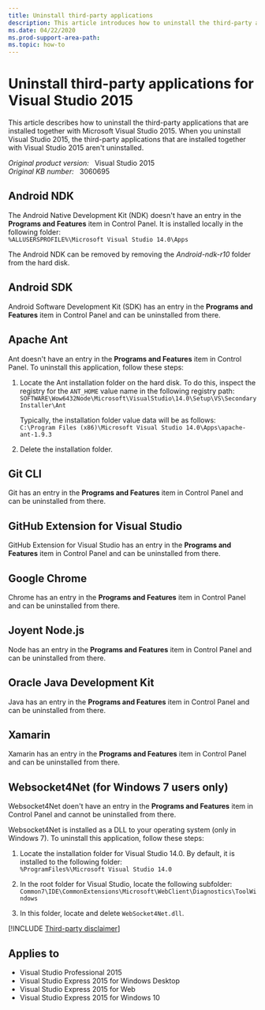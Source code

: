 ```yaml
---
title: Uninstall third-party applications
description: This article introduces how to uninstall the third-party applications that are installed together with Visual Studio 2015.
ms.date: 04/22/2020
ms.prod-support-area-path:
ms.topic: how-to
---
```

# Uninstall third-party applications for Visual Studio 2015

This article describes how to uninstall the third-party applications that are installed together with Microsoft Visual Studio 2015. When you uninstall Visual Studio 2015, the third-party applications that are installed together with Visual Studio 2015 aren't uninstalled.

_Original product version:_ &nbsp; Visual Studio 2015  
_Original KB number:_ &nbsp; 3060695

## Android NDK

The Android Native Development Kit (NDK) doesn't have an entry in the **Programs and Features** item in Control Panel. It is installed locally in the following folder:  
`%ALLUSERSPROFILE%\Microsoft Visual Studio 14.0\Apps`

The Android NDK can be removed by removing the *Android-ndk-r10* folder from the hard disk.

## Android SDK

Android Software Development Kit (SDK) has an entry in the **Programs and Features** item in Control Panel and can be uninstalled from there.

## Apache Ant

Ant doesn't have an entry in the **Programs and Features** item in Control Panel. To uninstall this application, follow these steps:

1. Locate the Ant installation folder on the hard disk. To do this, inspect the registry for the `ANT_HOME` value name in the following registry path:  
    `SOFTWARE\Wow6432Node\Microsoft\VisualStudio\14.0\Setup\VS\SecondaryInstaller\Ant`  

    Typically, the installation folder value data will be as follows:  
    `C:\Program Files (x86)\Microsoft Visual Studio 14.0\Apps\apache-ant-1.9.3`

2. Delete the installation folder.

## Git CLI

Git has an entry in the **Programs and Features** item in Control Panel and can be uninstalled from there.

## GitHub Extension for Visual Studio

GitHub Extension for Visual Studio has an entry in the **Programs and Features** item in Control Panel and can be uninstalled from there.

## Google Chrome

Chrome has an entry in the **Programs and Features** item in Control Panel and can be uninstalled from there.

## Joyent Node.js

Node has an entry in the **Programs and Features** item in Control Panel and can be uninstalled from there.

## Oracle Java Development Kit

Java has an entry in the **Programs and Features** item in Control Panel and can be uninstalled from there.

## Xamarin

Xamarin has an entry in the **Programs and Features** item in Control Panel and can be uninstalled from there.

## Websocket4Net (for Windows 7 users only)

Websocket4Net doen't have an entry in the **Programs and Features** item in Control Panel and cannot be uninstalled from there.

Websocket4Net is installed as a DLL to your operating system (only in Windows 7). To uninstall this application, follow these steps:

1. Locate the installation folder for Visual Studio 14.0. By default, it is installed to the following folder:  
    `%ProgramFiles%\Microsoft Visual Studio 14.0`

2. In the root folder for Visual Studio, locate the following subfolder:  
    `Common7\IDE\CommonExtensions\Microsoft\WebClient\Diagnostics\ToolWindows`

3. In this folder, locate and delete `WebSocket4Net.dll`.

[!INCLUDE [Third-party disclaimer](../../includes/third-party-disclaimer.md)]

## Applies to

- Visual Studio Professional 2015
- Visual Studio Express 2015 for Windows Desktop
- Visual Studio Express 2015 for Web
- Visual Studio Express 2015 for Windows 10
